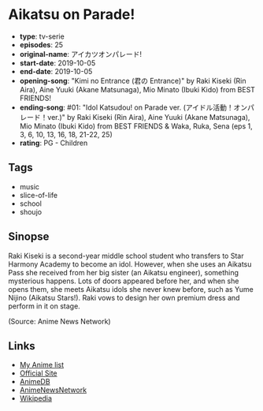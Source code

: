 # Aikatsu on Parade!

-   **type**: tv-serie
-   **episodes**: 25
-   **original-name**: アイカツオンパレード!
-   **start-date**: 2019-10-05
-   **end-date**: 2019-10-05
-   **opening-song**: "Kimi no Entrance (君の Entrance)" by Raki Kiseki (Rin Aira), Aine Yuuki (Akane Matsunaga), Mio Minato (Ibuki Kido) from BEST FRIENDS!
-   **ending-song**: #01: "Idol Katsudou! on Parade ver. (アイドル活動！オンパレード！ver.)" by Raki Kiseki (Rin Aira), Aine Yuuki (Akane Matsunaga), Mio Minato (Ibuki Kido) from BEST FRIENDS & Waka, Ruka, Sena (eps 1, 3, 6, 10, 13, 16, 18, 21-22, 25)
-   **rating**: PG - Children

## Tags

-   music
-   slice-of-life
-   school
-   shoujo

## Sinopse

Raki Kiseki is a second-year middle school student who transfers to Star Harmony Academy to become an idol. However, when she uses an Aikatsu Pass she received from her big sister (an Aikatsu engineer), something mysterious happens. Lots of doors appeared before her, and when she opens them, she meets Aikatsu idols she never knew before, such as Yume Nijino (Aikatsu Stars!). Raki vows to design her own premium dress and perform in it on stage.

(Source: Anime News Network)

## Links

-   [My Anime list](https://myanimelist.net/anime/40266/Aikatsu_on_Parade)
-   [Official Site](http://www.aikatsu.net/)
-   [AnimeDB](http://anidb.info/perl-bin/animedb.pl?show=anime&aid=15047)
-   [AnimeNewsNetwork](http://www.animenewsnetwork.com/encyclopedia/anime.php?id=22441)
-   [Wikipedia](https://en.wikipedia.org/wiki/Aikatsu)
